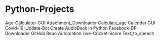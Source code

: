 # Python-Projects
Age-Calculator-GUI
Attachment_Downloader
Calculate_age
Calendar GUI
Covid-19-Update-Bot
Create AudioBook in Python
Facebook-DP-Downloader
GitHub Repo Automation
Live-Cricket-Score
Text_to_speech
